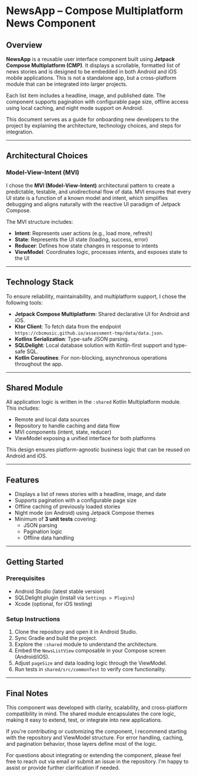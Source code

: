 # NewsApp – Compose Multiplatform News Component

## Overview

**NewsApp** is a reusable user interface component built using **Jetpack Compose Multiplatform (CMP)**. It displays a scrollable, formatted list of news stories and is designed to be embedded in both Android and iOS mobile applications. This is not a standalone app, but a cross-platform module that can be integrated into larger projects.

Each list item includes a headline, image, and published date. The component supports pagination with configurable page size, offline access using local caching, and night mode support on Android.

This document serves as a guide for onboarding new developers to the project by explaining the architecture, technology choices, and steps for integration.

---

## Architectural Choices

### Model-View-Intent (MVI)

I chose the **MVI (Model-View-Intent)** architectural pattern to create a predictable, testable, and unidirectional flow of data. MVI ensures that every UI state is a function of a known model and intent, which simplifies debugging and aligns naturally with the reactive UI paradigm of Jetpack Compose.

The MVI structure includes:
- **Intent**: Represents user actions (e.g., load more, refresh)
- **State**: Represents the UI state (loading, success, error)
- **Reducer**: Defines how state changes in response to intents
- **ViewModel**: Coordinates logic, processes intents, and exposes state to the UI

---

## Technology Stack

To ensure reliability, maintainability, and multiplatform support, I chose the following tools:

- **Jetpack Compose Multiplatform**: Shared declarative UI for Android and iOS.
- **Ktor Client**: To fetch data from the endpoint  
  `https://cbcmusic.github.io/assessment-tmp/data/data.json`.
- **Kotlinx Serialization**: Type-safe JSON parsing.
- **SQLDelight**: Local database solution with Kotlin-first support and type-safe SQL.
- **Kotlin Coroutines**: For non-blocking, asynchronous operations throughout the app.

---

## Shared Module

All application logic is written in the `:shared` Kotlin Multiplatform module. This includes:

- Remote and local data sources
- Repository to handle caching and data flow
- MVI components (intent, state, reducer)
- ViewModel exposing a unified interface for both platforms

This design ensures platform-agnostic business logic that can be reused on Android and iOS.

---

## Features

- Displays a list of news stories with a headline, image, and date
- Supports pagination with a configurable page size
- Offline caching of previously loaded stories
- Night mode (on Android) using Jetpack Compose themes
- Minimum of **3 unit tests** covering:
    - JSON parsing
    - Pagination logic
    - Offline data handling

---

## Getting Started

### Prerequisites

- Android Studio (latest stable version)
- SQLDelight plugin (install via `Settings > Plugins`)
- Xcode (optional, for iOS testing)

### Setup Instructions

1. Clone the repository and open it in Android Studio.
2. Sync Gradle and build the project.
3. Explore the `:shared` module to understand the architecture.
4. Embed the `NewsListView` composable in your Compose screen (Android/iOS).
5. Adjust `pageSize` and data loading logic through the ViewModel.
6. Run tests in `shared/src/commonTest` to verify core functionality.

---

## Final Notes

This component was developed with clarity, scalability, and cross-platform compatibility in mind. The shared module encapsulates the core logic, making it easy to extend, test, or integrate into new applications.

If you're contributing or customizing the component, I recommend starting with the repository and ViewModel structure. For error handling, caching, and pagination behavior, those layers define most of the logic.

For questions about integrating or extending the component, please feel free to reach out via email or submit an issue in the repository. I'm happy to assist or provide further clarification if needed.
